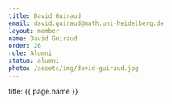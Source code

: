 ```yaml
---
title: David Guiraud
email: david.guiraud@math.uni-heidelberg.de
layout: member
name: David Guiraud
order: 26
role: Alumni
status: alumni
photo: /assets/img/david-guiraud.jpg
---
```


title: {{ page.name }}